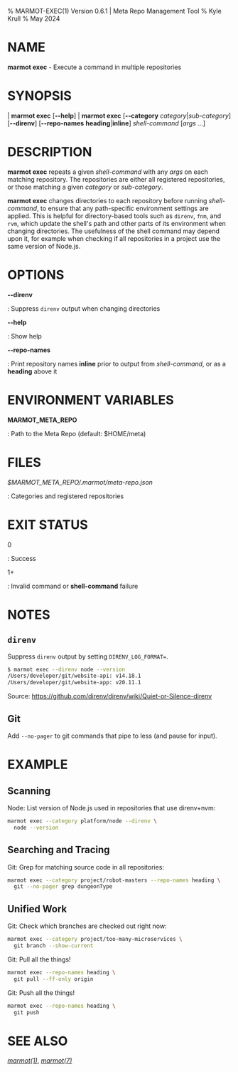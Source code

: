 % MARMOT-EXEC(1) Version 0.6.1 | Meta Repo Management Tool
% Kyle Krull
% May 2024

# NAME

**marmot exec** - Execute a command in multiple repositories

# SYNOPSIS

| **marmot exec** [**\-\-help**]
| **marmot exec**
  [**\-\-category** *category*|*sub-category*]
  [**\-\-direnv**] [**\-\-repo-names** **heading**|**inline**]
  *shell-command* [*args* ...]

# DESCRIPTION

**marmot exec** repeats a given *shell-command* with any *args* on each matching repository.  The
repositories are either all registered repositories, or those matching a given *category* or
*sub-category*.

**marmot exec** changes directories to each repository before running *shell-command*, to ensure
that any path-specific environment settings are applied.  This is helpful for directory-based tools
such as `direnv`, `fnm`, and `rvm`, which update the shell's path and other parts of its environment
when changing directories.  The usefulness of the shell command may depend upon it, for example when
checking if all repositories in a project use the same version of Node.js.

# OPTIONS

**\-\-direnv**

: Suppress `direnv` output when changing directories

**\-\-help**

: Show help

**\-\-repo\-names**

: Print repository names **inline** prior to output from *shell-command*, or as a **heading** above
it

# ENVIRONMENT VARIABLES

**MARMOT_META_REPO**

: Path to the Meta Repo (default: $HOME/meta)

# FILES

*$MARMOT_META_REPO/.marmot/meta-repo.json*

: Categories and registered repositories

# EXIT STATUS

0

: Success

1+

: Invalid command or **shell-command** failure

# NOTES

## `direnv`

Suppress `direnv` output by setting `DIRENV_LOG_FORMAT=`.

```sh
$ marmot exec --direnv node --version
/Users/developer/git/website-api: v14.18.1
/Users/developer/git/website-app: v20.11.1
```

Source: <https://github.com/direnv/direnv/wiki/Quiet-or-Silence-direnv>

## Git

Add `--no-pager` to git commands that pipe to less (and pause for input).

# EXAMPLE

## Scanning

Node: List version of Node.js used in repositories that use direnv+nvm:

```sh
marmot exec --category platform/node --direnv \
  node --version
```

## Searching and Tracing

Git: Grep for matching source code in all repositories:

```sh
marmot exec --category project/robot-masters --repo-names heading \
  git --no-pager grep dungeonType
```

## Unified Work

Git: Check which branches are checked out right now:

```sh
marmot exec --category project/too-many-microservices \
  git branch --show-current
```

Git: Pull all the things!

```sh
marmot exec --repo-names heading \
  git pull --ff-only origin
```

Git: Push all the things!

```sh
marmot exec --repo-names heading \
  git push
```

# SEE ALSO

[*marmot(1)*](./marmot.1.md), [*marmot(7)*](./marmot.7.md)
